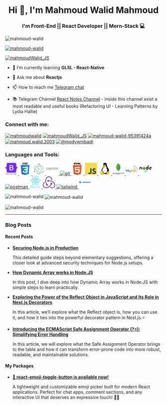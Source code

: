 <h1 align="center">Hi 👋, I'm Mahmoud Walid Mahmoud</h1>
<h3 align="center">I'm Front-End || React Developer || Mern-Stack 💻</h3>

<p align="left"> <img src="https://komarev.com/ghpvc/?username=mahmoud-walid&label=Profile%20views&color=0e75b6&style=flat" alt="mahmoud-walid" /> </p>

<p align="left"> <a href="https://github.com/ryo-ma/github-profile-trophy"><img src="https://github-profile-trophy.vercel.app/?username=mahmoud-walid" alt="mahmoud-walid" /></a> </p>

<p align="left"> <a href="https://x.com/mahmoudWalid_JS" target="blank"><img src="https://img.shields.io/twitter/follow/mahmoudWalid_JS?logo=twitter&style=for-the-badge" alt="mahmoudWalid_JS" /></a> </p>

- 🌱 I’m currently learning **GLSL - React-Native**

- 💬 Ask me about **Reactjs**

- 📫 How to reach me [Telegram chat](https://t.me/NOthing_1010011010)
- 📚 Telegram Channel [React Notes Channel](https://t.me/ReactNotes_randomNotes) - inside this channel exist a most readable and useful books (Refactoring UI - Learning Patterns by Lydia Hallie)

<h3 align="left">Connect with me:</h3>
<p align="left">
<a href="https://dev.to/mahmoudwalid" target="blank"><img align="center" src="https://raw.githubusercontent.com/rahuldkjain/github-profile-readme-generator/master/src/images/icons/Social/devto.svg" alt="mahmoudwalid" height="30" width="40" /></a>
<a href="https://x.com/mahmoudWalid_JS" target="blank"><img align="center" src="https://raw.githubusercontent.com/rahuldkjain/github-profile-readme-generator/master/src/images/icons/Social/twitter.svg" alt="mahmoudWalid_JS" height="30" width="40" /></a>
<a href="https://linkedin.com/in/mahmoud-walid-95391424a" target="blank"><img align="center" src="https://raw.githubusercontent.com/rahuldkjain/github-profile-readme-generator/master/src/images/icons/Social/linked-in-alt.svg" alt="mahmoud-walid-95391424a" height="30" width="40" /></a>
<a href="https://fb.com/mahmoud.walid.2003" target="blank"><img align="center" src="https://raw.githubusercontent.com/rahuldkjain/github-profile-readme-generator/master/src/images/icons/Social/facebook.svg" alt="mahmoud.walid.2003" height="30" width="40" /></a>
<a href="https://medium.com/@modywmbadr" target="blank"><img align="center" src="https://raw.githubusercontent.com/rahuldkjain/github-profile-readme-generator/master/src/images/icons/Social/medium.svg" alt="@modywmbadr" height="30" width="40" /></a>
</p>

<h3 align="left">Languages and Tools:</h3>
<p align="left"> <a href="https://getbootstrap.com" target="_blank" rel="noreferrer"> <img src="https://raw.githubusercontent.com/devicons/devicon/master/icons/bootstrap/bootstrap-plain-wordmark.svg" alt="bootstrap" width="40" height="40"/> </a> <a href="https://www.w3schools.com/css/" target="_blank" rel="noreferrer"> <img src="https://raw.githubusercontent.com/devicons/devicon/master/icons/css3/css3-original-wordmark.svg" alt="css3" width="40" height="40"/> </a> <a href="https://www.electronjs.org" target="_blank" rel="noreferrer"> <img src="https://raw.githubusercontent.com/devicons/devicon/master/icons/electron/electron-original.svg" alt="electron" width="40" height="40"/> </a> <a href="https://expressjs.com" target="_blank" rel="noreferrer"> <img src="https://raw.githubusercontent.com/devicons/devicon/master/icons/express/express-original-wordmark.svg" alt="express" width="40" height="40"/> </a> <a href="https://git-scm.com/" target="_blank" rel="noreferrer"> <img src="https://www.vectorlogo.zone/logos/git-scm/git-scm-icon.svg" alt="git" width="40" height="40"/> </a> <a href="https://www.w3.org/html/" target="_blank" rel="noreferrer"> <img src="https://raw.githubusercontent.com/devicons/devicon/master/icons/html5/html5-original-wordmark.svg" alt="html5" width="40" height="40"/> </a> <a href="https://developer.mozilla.org/en-US/docs/Web/JavaScript" target="_blank" rel="noreferrer"> <img src="https://raw.githubusercontent.com/devicons/devicon/master/icons/javascript/javascript-original.svg" alt="javascript" width="40" height="40"/> </a> <a href="https://www.linux.org/" target="_blank" rel="noreferrer"> <img src="https://raw.githubusercontent.com/devicons/devicon/master/icons/linux/linux-original.svg" alt="linux" width="40" height="40"/> </a> <a href="https://www.mongodb.com/" target="_blank" rel="noreferrer"> <img src="https://raw.githubusercontent.com/devicons/devicon/master/icons/mongodb/mongodb-original-wordmark.svg" alt="mongodb" width="40" height="40"/> </a> <a href="https://www.mysql.com/" target="_blank" rel="noreferrer"> <img src="https://raw.githubusercontent.com/devicons/devicon/master/icons/mysql/mysql-original-wordmark.svg" alt="mysql" width="40" height="40"/> </a> <a href="https://nodejs.org" target="_blank" rel="noreferrer"> <img src="https://raw.githubusercontent.com/devicons/devicon/master/icons/nodejs/nodejs-original-wordmark.svg" alt="nodejs" width="40" height="40"/> </a> <a href="https://postman.com" target="_blank" rel="noreferrer"> <img src="https://www.vectorlogo.zone/logos/getpostman/getpostman-icon.svg" alt="postman" width="40" height="40"/> </a> <a href="https://reactjs.org/" target="_blank" rel="noreferrer"> <img src="https://raw.githubusercontent.com/devicons/devicon/master/icons/react/react-original-wordmark.svg" alt="react" width="40" height="40"/> </a> <a href="https://redux.js.org" target="_blank" rel="noreferrer"> <img src="https://raw.githubusercontent.com/devicons/devicon/master/icons/redux/redux-original.svg" alt="redux" width="40" height="40"/> </a> <a href="https://tailwindcss.com/" target="_blank" rel="noreferrer"> <img src="https://www.vectorlogo.zone/logos/tailwindcss/tailwindcss-icon.svg" alt="tailwind" width="40" height="40"/> </a> <a href="https://webpack.js.org" target="_blank" rel="noreferrer"> <img src="https://raw.githubusercontent.com/devicons/devicon/d00d0969292a6569d45b06d3f350f463a0107b0d/icons/webpack/webpack-original-wordmark.svg" alt="webpack" width="40" height="40"/> </a> </p>

<p><img align="left" src="https://github-readme-stats.vercel.app/api/top-langs?username=mahmoud-walid&show_icons=true&locale=en&layout=compact" alt="mahmoud-walid" /></p>

<p>&nbsp;<img align="center" src="https://github-readme-stats.vercel.app/api?username=mahmoud-walid&show_icons=true&locale=en" alt="mahmoud-walid" /></p>

<p><img align="center" src="https://github-readme-streak-stats.herokuapp.com/?user=mahmoud-walid&" alt="mahmoud-walid" /></p>

<hr />

<!-- BLOG-POST-LIST:START -->
<h3 align="left">Blog Posts</h3>

<h4>Recent Posts</h4>
<ul>
  <li><a href="https://medium.com/@modywmbadr/securing-node-js-in-production-f11822ab20b7" target="_blank"><strong>Securing Node.js in Production</strong></a>  
    <p>This detailed guide steps beyond elementary suggestions, offering a closer look at advanced security techniques for Node.js setups.</p>
  </li>
  
  <li><a href="https://medium.com/@modywmbadr/how-dynamic-array-works-in-node-js-3d4e15c9ce73" target="_blank"><strong>How Dynamic Array works in Node.JS</strong></a>  
    <p>In this post, I dive deep into how Dynamic Array works in Node.JS with simple steps to learn practically.</p>
  </li>
  
  <li><a href="https://medium.com/@modywmbadr/exploring-the-power-of-the-reflect-object-in-javascript-and-its-role-in-nest-js-decorators-254859305fbc" target="_blank"><strong>Exploring the Power of the Reflect Object in JavaScript and Its Role in Nest.js Decorators</strong></a>  
    <p>In this article, we’ll explore what the Reflect object is, how you can use it, and how it ties into the powerful decorator pattern in Nest.js.⭐</p>
  </li>
  
  <li><a href="https://medium.com/@modywmbadr/introducing-the-ecmascript-safe-assignment-operator-simplifying-error-handling-74950fa3a295" target="_blank"><strong>Introducing the ECMAScript Safe Assignment Operator (?=): Simplifying Error Handling</strong></a>  
    <p>In this article, we will explore what the Safe Assignment Operator brings to the table and how it can transform error-prone code into more robust, readable, and maintainable solutions.</p>
  </li>
</ul>

<h4>My Packages</h4>
<ul>
  <li><a href="https://dly.to/5iSn2UgNkjL" target="_blank"><strong>🎉 react-emoji-toggle-button is available now!</strong></a>  
    <p>A lightweight and customizable emoji picker built for modern React applications. Perfect for chat apps, comment sections, and any interactive UI that deserves an expressive touch! 💬💛</p>
  </li>
</ul>

<!-- <h4>💡 Want to read more?</h4>
<p>Explore more of my articles on <a href="https://medium.com/@modywmbadr" target="_blank"><strong>Medium</strong></a> or follow me on <a href="https://dev.to/mahmoudwalid" target="_blank"><strong>Dev.to</strong></a> for insights, tutorials, and tips on React and full-stack development.</p> -->
<!-- BLOG-POST-LIST:END -->
